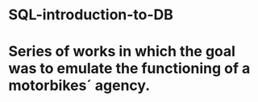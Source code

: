 # SQL-introduction-to-DB
# Series of works in which the goal was to emulate the functioning of a motorbikes´ agency.

